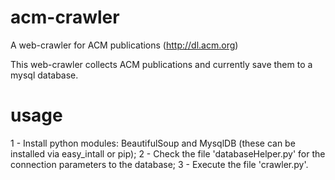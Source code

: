 # acm-crawler
A web-crawler for ACM publications (http://dl.acm.org)

This web-crawler collects ACM publications and currently save them to a mysql database.

# usage
1 - Install python modules: BeautifulSoup and MysqlDB (these can be installed via easy_intall or pip);
2 - Check the file 'databaseHelper.py' for the connection parameters to the database;
3 - Execute the file 'crawler.py'.

